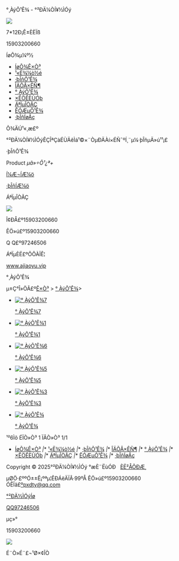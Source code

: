 °¸ÀýÕ¹Ê¾ - °²ÐÄ¼ÒÍ¥½ÌÓý



[![](/UploadFiles/image/20200219/20200219163810051005.png)](/)

7\*12Ð¡Ê±ÈÈÏß

15903200660



ÍøÕ¾µ¼º½

* [ÍøÕ¾Ê×Ò³](index.asp)
* [¹«Ë¾¼ò½é](list.asp?nclass=1)
* [·þÎñÕ¹Ê¾](list.asp?nclass=2)
* [ÎÄÕÂ×ÊÑ¶](list.asp?nclass=3)
* [°¸ÀýÕ¹Ê¾](list.asp?nclass=4)
* [×ÊÖÊÈÙÓþ](list.asp?nclass=5)
* [ÁªÏµÎÒÃÇ](list.asp?nclass=6)
* [ÊÓÆµÕ¹Ê¾](list.asp?nclass=7)
* [·þÎñÍøÂç](list.asp?nclass=8)






Õ¾ÄÚ¹«¸æ£º

°²ÐÄ¼ÒÍ¥½ÌÓýÊÇÎªÇàÉÙÄêÌá¹©×¨ÒµÐÄÀí×ÉÑ¯ºÍ¸¨µ¼·þÎñµÄ»ú¹¹¡£




·þÎñÕ¹Ê¾

Product *µã»÷Õ¹¿ª+*

[Í¼Æ¬ÍÆ¼ö](list.asp?nclass=2&classid=11)

[·þÎñÍÆ¼ö](list.asp?nclass=2&classid=20)

  

ÁªÏµÎÒÃÇ

  
![](skin/images/lxwm.jpg)

Î¢ÐÅ£º15903200660

ÊÖ»ú£º15903200660

Q Q£º97246506

ÁªÏµÈË£ºÕÔÀÏÊ¦

www.ajiaoyu.vip

°¸ÀýÕ¹Ê¾

µ±Ç°Î»ÖÃ£º[Ê×Ò³](/) > [°¸ÀýÕ¹Ê¾](?nclass=4)>

* [![°¸ÀýÕ¹Ê¾7](/UploadFiles/image/Products/20200222152737.jpg)](show.asp?id=25)

  [°¸ÀýÕ¹Ê¾7](show.asp?id=25)
* [![°¸ÀýÕ¹Ê¾1](/uploadfiles/image/Products/20200222152514151415.jpg)](show.asp?id=24)

  [°¸ÀýÕ¹Ê¾1](show.asp?id=24)
* [![°¸ÀýÕ¹Ê¾6](/uploadfiles/image/Products/20200222152519411941.jpg)](show.asp?id=23)

  [°¸ÀýÕ¹Ê¾6](show.asp?id=23)
* [![°¸ÀýÕ¹Ê¾5](/uploadfiles/image/Products/20200222152566676667.jpg)](show.asp?id=22)

  [°¸ÀýÕ¹Ê¾5](show.asp?id=22)
* [![°¸ÀýÕ¹Ê¾3](/uploadfiles/image/Products/20200222152457615761.jpg)](show.asp?id=21)

  [°¸ÀýÕ¹Ê¾3](show.asp?id=21)
* [![°¸ÀýÕ¹Ê¾](/UploadFiles/image/Products/20200222152354.jpg)](show.asp?id=20)

  [°¸ÀýÕ¹Ê¾](show.asp?id=20)

¹²6Ìõ
ÉÏÒ»Ò³
1
ÏÂÒ»Ò³
1/1

* [ÍøÕ¾Ê×Ò³](/)
*|** [¹«Ë¾¼ò½é](list.asp?nclass=1)
*|** [·þÎñÕ¹Ê¾](list.asp?nclass=2)
*|** [ÎÄÕÂ×ÊÑ¶](list.asp?nclass=3)
*|** [°¸ÀýÕ¹Ê¾](list.asp?nclass=4)
*|** [×ÊÖÊÈÙÓþ](list.asp?nclass=5)
*|** [ÁªÏµÎÒÃÇ](list.asp?nclass=6)
*|** [ÊÓÆµÕ¹Ê¾](list.asp?nclass=7)
*|** [·þÎñÍøÂç](list.asp?nclass=8)

Copyright © 2025°²ÐÄ¼ÒÍ¥½ÌÓý °æÈ¨ËùÓÐ   [ÈË²ÅÕÐÆ¸](http://www.ajiaoyu.vip/list.asp?nclass=9)

µØÖ·£ººÓ±±Ê¡ºªµ¦ÊÐÁëÄÏÂ·99ºÅ ÊÖ»ú£º15903200660 ÓÊÏä£ºpxdty@qq.com

[°²ÐÄ½ÌÓýÍø](http://www.ajiaoyu.vip/)

[QQ97246506](http://wpa.qq.com/msgrd?v=3&uin=97246506&site=qq&menu=yes)

µç»°

15903200660

![](/UploadFiles/image/20200221/1586584995.png)

É¨Ò»É¨£¬¹Ø×¢ÎÒ